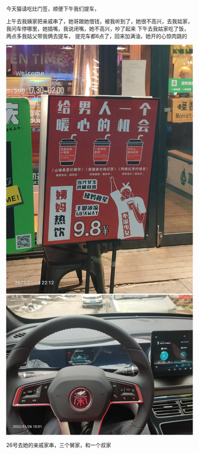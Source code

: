 今天猫请吃灶门签，顺便下午我们提车，

上午去我姨家把亲戚串了，她哥跟她借钱，被我听到了，她很不高兴，去我姑家，我问车停哪里，她插嘴，我说闭嘴，她不高兴，吵了起来
下午去我姑家吃了饭，两点多我姑父带我俩去提车，
提完车都6点了，回来加满油，她开的心惊肉跳的

![](../img/6904315-294792f6dc9e0cd5.jpg)
![](../img/6904315-f69bb0fec2bca354.jpg)

26号去她的亲戚家串，三个舅家，和一个叔家
